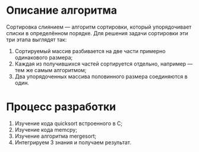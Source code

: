 ﻿# Описание алгоритма
Сортировка слиянием — алгоритм сортировки, который упорядочивает списки в определённом порядке.
Для решения задачи сортировки эти три этапа выглядят так:
1. Сортируемый массив разбивается на две части примерно одинакового размера;
2. Каждая из получившихся частей сортируется отдельно, например — тем же самым алгоритмом;
3. Два упорядоченных массива половинного размера соединяются в один.
# Процесс разработки
1. Изучение кода quicksort встроенного в C;
2. Изучение кода memcpy;
3. Изучение алгоритма mergesort;
4. Интегрируем 3 знания и получаем результат.
